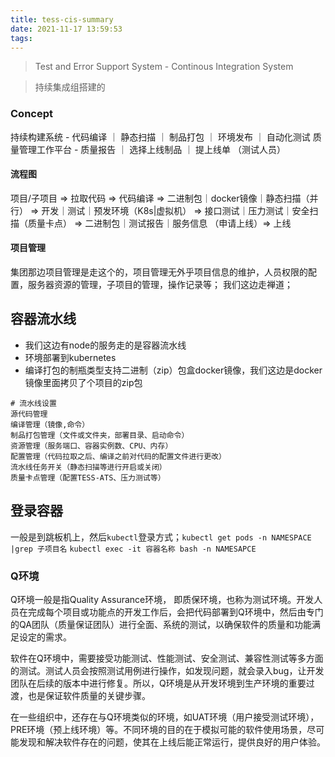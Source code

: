 ```yaml
---
title: tess-cis-summary
date: 2021-11-17 13:59:53
tags:
---
```

> Test and Error Support System - Continous Integration System
 
> 持续集成组搭建的

### Concept
持续构建系统 - 代码编译 ｜ 静态扫描 ｜ 制品打包 ｜ 环境发布 ｜ 自动化测试
质量管理工作平台 - 质量报告 ｜ 选择上线制品 ｜ 提上线单 （测试人员）

#### 流程图

项目/子项目 => 拉取代码 => 代码编译 => 二进制包｜docker镜像｜静态扫描（并行） => 开发｜测试｜预发环境（K8s|虚拟机） => 接口测试｜压力测试｜安全扫描（质量卡点） => 二进制包｜测试报告｜服务信息 （申请上线）=> 上线

#### 项目管理
集团那边项目管理是走这个的，项目管理无外乎项目信息的维护，人员权限的配置，服务器资源的管理，子项目的管理，操作记录等；
我们这边走禅道；

## 容器流水线
- 我们这边有node的服务走的是容器流水线
- 环境部署到kubernetes
- 编译打包的制瓶类型支持二进制（zip）包盒docker镜像，我们这边是docker镜像里面拷贝了个项目的zip包
```
# 流水线设置
源代码管理
编译管理（镜像,命令）
制品打包管理（文件或文件夹，部署目录、启动命令）
资源管理（服务端口、容器实例数、CPU、内存）
配置管理（代码拉取之后、编译之前对代码的配置文件进行更改）
流水线任务开关（静态扫描等进行开启或关闭）
质量卡点管理（配置TESS-ATS、压力测试等）
```

## 登录容器
一般是到跳板机上，然后```kubectl```登录方式；```kubectl get pods -n NAMESPACE |grep 子项目名``` ```kubectl exec -it 容器名称 bash -n NAMESAPCE```

### Q环境
Q环境一般是指Quality Assurance环境， 即质保环境，也称为测试环境。开发人员在完成每个项目或功能点的开发工作后，会把代码部署到Q环境中，然后由专门的QA团队（质量保证团队）进行全面、系统的测试，以确保软件的质量和功能满足设定的需求。

软件在Q环境中，需要接受功能测试、性能测试、安全测试、兼容性测试等多方面的测试。测试人员会按照测试用例进行操作，如发现问题，就会录入bug，让开发团队在后续的版本中进行修复。所以，Q环境是从开发环境到生产环境的重要过渡，也是保证软件质量的关键步骤。

在一些组织中，还存在与Q环境类似的环境，如UAT环境（用户接受测试环境），PRE环境（预上线环境）等。不同环境的目的在于模拟可能的软件使用场景，尽可能发现和解决软件存在的问题，使其在上线后能正常运行，提供良好的用户体验。
